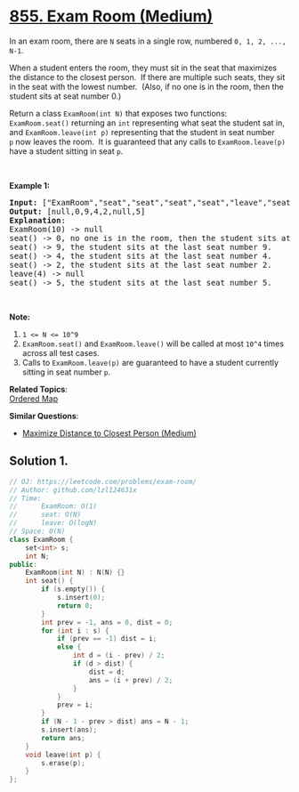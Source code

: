 # [855. Exam Room (Medium)](https://leetcode.com/problems/exam-room/)

<p>In an exam room, there are <code>N</code> seats in a single row, numbered <code>0, 1, 2, ..., N-1</code>.</p>

<p>When a student enters the room, they must sit in the seat that maximizes the distance to the closest person.&nbsp; If there are multiple such seats, they sit in the seat with the lowest number.&nbsp; (Also, if no one is in the room, then the student sits at seat number 0.)</p>

<p>Return a class <code>ExamRoom(int N)</code>&nbsp;that exposes two functions: <code>ExamRoom.seat()</code>&nbsp;returning an <code>int</code>&nbsp;representing what seat the student sat in, and <code>ExamRoom.leave(int p)</code>&nbsp;representing that the student in seat number <code>p</code>&nbsp;now leaves the room.&nbsp; It is guaranteed that any calls to <code>ExamRoom.leave(p)</code> have a student sitting in seat <code>p</code>.</p>

<p>&nbsp;</p>

<p><strong>Example 1:</strong></p>

<pre><strong>Input: </strong><span id="example-input-1-1">["ExamRoom","seat","seat","seat","seat","leave","seat"]</span>, <span id="example-input-1-2">[[10],[],[],[],[],[4],[]]</span>
<strong>Output: </strong><span id="example-output-1">[null,0,9,4,2,null,5]</span>
<span><strong>Explanation</strong>:
ExamRoom(10) -&gt; null
seat() -&gt; 0, no one is in the room, then the student sits at seat number 0.
seat() -&gt; 9, the student sits at the last seat number 9.
seat() -&gt; 4, the student sits at the last seat number 4.
seat() -&gt; 2, the student sits at the last seat number 2.
leave(4) -&gt; null
seat() -&gt; 5, the student sits at the last seat number 5.</span>
</pre>

<p><span>​​​​​​​</span></p>

<p><strong>Note:</strong></p>

<ol>
	<li><code>1 &lt;= N &lt;= 10^9</code></li>
	<li><code>ExamRoom.seat()</code> and <code>ExamRoom.leave()</code> will be called at most <code>10^4</code> times across all test cases.</li>
	<li>Calls to <code>ExamRoom.leave(p)</code> are guaranteed to have a student currently sitting in seat number <code>p</code>.</li>
</ol>


**Related Topics**:  
[Ordered Map](https://leetcode.com/tag/ordered-map/)

**Similar Questions**:
* [Maximize Distance to Closest Person (Medium)](https://leetcode.com/problems/maximize-distance-to-closest-person/)

## Solution 1.

```cpp
// OJ: https://leetcode.com/problems/exam-room/
// Author: github.com/lzl124631x
// Time:
//      ExamRoom: O(1)
//      seat: O(N)
//      leave: O(logN)
// Space: O(N)
class ExamRoom {
    set<int> s;
    int N;
public:
    ExamRoom(int N) : N(N) {}
    int seat() {
        if (s.empty()) {
            s.insert(0);
            return 0;
        }
        int prev = -1, ans = 0, dist = 0;
        for (int i : s) {
            if (prev == -1) dist = i;
            else {
                int d = (i - prev) / 2;
                if (d > dist) {
                    dist = d;
                    ans = (i + prev) / 2;
                }
            }
            prev = i;
        }
        if (N - 1 - prev > dist) ans = N - 1;
        s.insert(ans);
        return ans;
    }
    void leave(int p) {
        s.erase(p);
    }
};
```